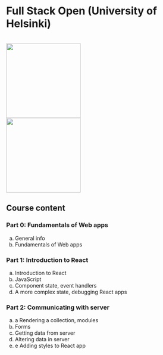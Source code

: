 # Full Stack Open (University of Helsinki)

<br>

<img src="https://github.com/prajjwalyd/full-stack-open/assets/111794524/a19fb74c-2703-4550-b5ad-78e0d36f1dab" width="200">

<br>
<img src="https://github.com/prajjwalyd/full-stack-open/assets/111794524/780e2154-b345-4f08-8b8c-bd63fbafc227" width="200">

## Course content

### Part 0: Fundamentals of Web apps

<ol type="a">
 <li>General info</li>
 <li>Fundamentals of Web apps</li>
</ol>

### Part 1: Introduction to React

<ol type="a">
 <li>Introduction to React</li>
 <li>JavaScript</li>
 <li>Component state, event handlers</li>
 <li>A more complex state, debugging React apps</li>
</ol>

### Part 2: Communicating with server
<ol type="a">
 <li>a Rendering a collection, modules</li>
 <li>Forms</li>
 <li>Getting data from server</li>
 <li>Altering data in server</li>
 <li>e Adding styles to React app</li>
</ol>
